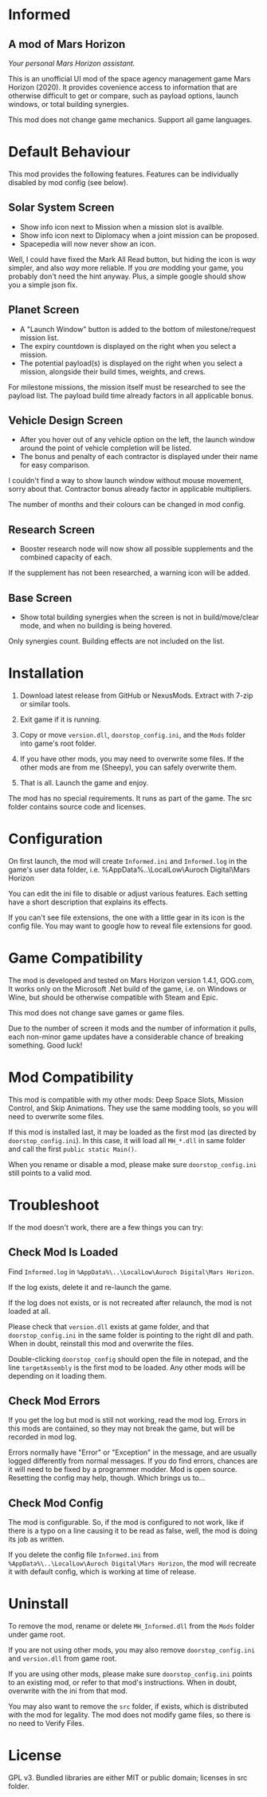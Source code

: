 # Informed #
## A mod of Mars Horizon ##

*Your personal Mars Horizon assistant.*

This is an unofficial UI mod of the space agency management game Mars Horizon (2020).
It provides covenience access to information that are otherwise difficult to get or compare,
such as payload options, launch windows, or total building synergies.

This mod does not change game mechanics.
Support all game languages.


# Default Behaviour #

This mod provides the following features.
Features can be individually disabled by mod config (see below).

## Solar System Screen ##

* Show info icon next to Mission when a mission slot is availble.
* Show info icon next to Diplomacy when a joint mission can be proposed.
* Spacepedia will now never show an icon.

Well, I could have fixed the Mark All Read button, but hiding the icon is _way_ simpler, and also _way_ more reliable.
If you _are_ modding your game, you probably don't need the hint anyway.  Plus, a simple google should show you a simple json fix.

## Planet Screen ##

* A "Launch Window" button is added to the bottom of milestone/request mission list.
* The expiry countdown is displayed on the right when you select a mission.
* The potential payload(s) is displayed on the right when you select a mission, alongside their build times, weights, and crews.

For milestone missions, the mission itself must be researched to see the payload list.
The payload build time already factors in all applicable bonus.

## Vehicle Design Screen ##

* After you hover out of any vehicle option on the left, the launch window around the point of vehicle completion will be listed.
* The bonus and penalty of each contractor is displayed under their name for easy comparison.

I couldn't find a way to show launch window without mouse movement, sorry about that.
Contractor bonus already factor in applicable multipliers.

The number of months and their colours can be changed in mod config.

## Research Screen ##

* Booster research node will now show all possible supplements and the combined capacity of each.

If the supplement has not been researched, a warning icon will be added.

## Base Screen ##

* Show total building synergies when the screen is not in build/move/clear mode, and when no building is being hovered.

Only synergies count.  Building effects are not included on the list.


# Installation #

1. Download latest release from GitHub or NexusMods.  Extract with 7-zip or similar tools.

2. Exit game if it is running.

3. Copy or move `version.dll`, `doorstop_config.ini`, and the `Mods` folder into game's root folder.

4. If you have other mods, you may need to overwrite some files.  If the other mods are from me (Sheepy), you can safely overwrite them.

5. That is all.  Launch the game and enjoy.

The mod has no special requirements.  It runs as part of the game.
The src folder contains source code and licenses.


# Configuration #

On first launch, the mod will create `Informed.ini` and `Informed.log` in the game's user data folder,
i.e. %AppData%\..\LocalLow\Auroch Digital\Mars Horizon

You can edit the ini file to disable or adjust various features.
Each setting have a short description that explains its effects.

If you can't see file extensions, the one with a little gear in its icon is the config file.
You may want to google how to reveal file extensions for good.


# Game Compatibility #

The mod is developed and tested on Mars Horizon version 1.4.1, GOG.com,
It works only on the Microsoft .Net build of the game, i.e. on Windows or Wine,
but should be otherwise compatible with Steam and Epic.

This mod does not change save games or game files.

Due to the number of screen it mods and the number of information it pulls,
each non-minor game updates have a considerable chance of breaking something.
Good luck!


# Mod Compatibility #

This mod is compatible with my other mods: Deep Space Slots, Mission Control, and Skip Animations.
They use the same modding tools, so you will need to overwrite some files.

If this mod is installed last, it may be loaded as the first mod (as directed by `doorstop_config.ini`).
In this case, it will load all `MH_*.dll` in same folder and call the first `public static Main()`.

When you rename or disable a mod, please make sure `doorstop_config.ini` still points to a valid mod.


# Troubleshoot #

If the mod doesn't work, there are a few things you can try:

## Check Mod Is Loaded

Find `Informed.log` in `%AppData%\..\LocalLow\Auroch Digital\Mars Horizon`.

If the log exists, delete it and re-launch the game.

If the log does not exists, or is not recreated after relaunch, the mod is not loaded at all.

Please check that `version.dll` exists at game folder,
and that `doorstop_config.ini` in the same folder is pointing to the right dll and path.
When in doubt, reinstall this mod and overwrite the files.

Double-clicking `doorstop_config` should open the file in notepad, and the line `targetAssembly` is the first mod to be loaded.
Any other mods will be depending on it loading them.

## Check Mod Errors

If you get the log but mod is still not working, read the mod log.
Errors in this mods are contained, so they may not break the game, but will be recorded in mod log.

Errors normally have "Error" or "Exception" in the message, and are usually logged differently from normal messages.
If you do find errors, chances are it will need to be fixed by a programmer modder.  Mod is open source.
Resetting the config may help, though.  Which brings us to...

## Check Mod Config

The mod is configurable.
So, if the mod is configured to not work,
like if there is a typo on a line causing it to be read as false,
well, the mod is doing its job as written.

If you delete the config file `Informed.ini` from `%AppData%\..\LocalLow\Auroch Digital\Mars Horizon`,
the mod will recreate it with default config, which is working at time of release.


# Uninstall #

To remove the mod, rename or delete `MH_Informed.dll` from the `Mods` folder under game root.

If you are not using other mods, you may also remove `doorstop_config.ini` and `version.dll` from game root.

If you are using other mods, please make sure `doorstop_config.ini` points to an existing mod, or refer to that mod's instructions.
When in doubt, overwrite with the ini from that mod.

You may also want to remove the `src` folder, if exists, which is distributed with the mod for legality.
The mod does not modify game files, so there is no need to Verify Files.


# License #

GPL v3.  Bundled libraries are either MIT or public domain; licenses in src folder.